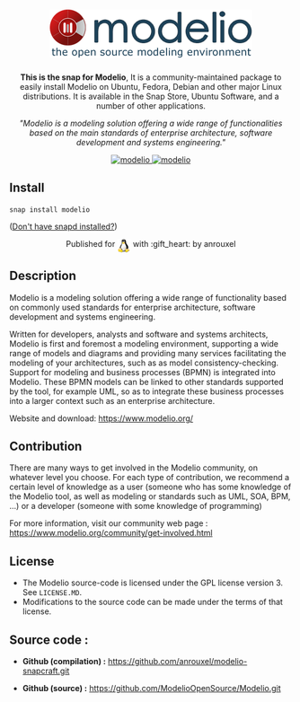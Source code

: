 <h1 align="center">
  <img src="img/logo-modelio-v4.png" alt="[Modelio]">
  <br />
</h1>

<p align="center"><b>This is the snap for Modelio</b>, It is a community-maintained package to easily install Modelio on Ubuntu, Fedora, Debian and other major Linux distributions. It is available in the Snap Store, Ubuntu Software, and a number of other applications.</p>

<p align="center"><i>"Modelio is a modeling solution offering a wide range of functionalities based on the main standards of enterprise architecture, software development and systems engineering."</i></p>

<p align="center">
<a href="https://snapcraft.io/modelio">
  <img alt="modelio" src="https://snapcraft.io/modelio/badge.svg" />
</a>
<a href="https://snapcraft.io/modelio">
  <img alt="modelio" src="https://snapcraft.io/modelio/trending.svg?name=0" />
</a>
</p>

## Install

```shell
snap install modelio
```

([Don't have snapd installed?](https://snapcraft.io/docs/core/install))

<p align="center">Published for <img src="https://raw.githubusercontent.com/anythingcodes/slack-emoji-for-techies/gh-pages/emoji/tux.png" align="top" width="24" /> with :gift_heart: by anrouxel</p>

## Description

Modelio is a modeling solution offering a wide range of functionality based on commonly used standards for enterprise architecture, software development and systems engineering.

Written for developers, analysts and software and systems architects, Modelio is first and foremost a modeling environment, supporting a wide range of models and diagrams and providing many services facilitating the modeling of your architectures, such as as model consistency-checking. Support for modeling and business processes (BPMN) is integrated into Modelio. These BPMN models can be linked to other standards supported by the tool, for example UML, so as to integrate these business processes into a larger context such as an enterprise architecture.

Website and download: https://www.modelio.org/


## Contribution

There are many ways to get involved in the Modelio community, on whatever level you choose. For each type of contribution, we recommend a certain level of knowledge as a user (someone who has some knowledge of the Modelio tool, as well as modeling or standards such as UML, SOA, BPM, …​) or a developer (someone with some knowledge of programming)

For more information, visit our community web page : https://www.modelio.org/community/get-involved.html


## License

* The Modelio source-code is licensed under the GPL license version 3. See `LICENSE.MD`.
* Modifications to the source code can be made under the terms of that license.

## Source code :

* **Github (compilation) :** https://github.com/anrouxel/modelio-snapcraft.git

* **Github (source) :** https://github.com/ModelioOpenSource/Modelio.git
